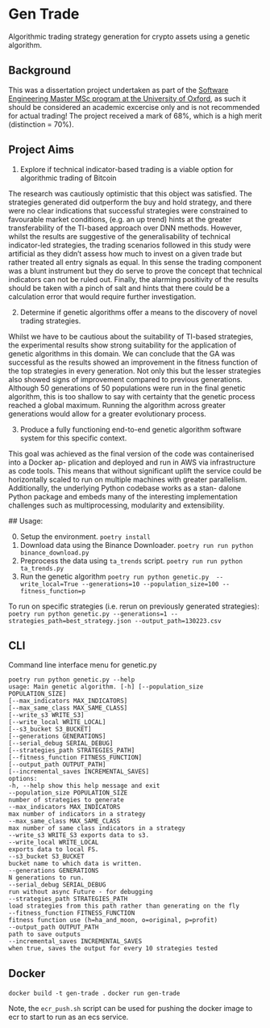 # Gen Trade

Algorithmic trading strategy generation for crypto assets using a genetic algorithm.

## Background

This was a dissertation project undertaken as part of the [Software Engineering Master MSc program at the University of Oxford](https://www.cs.ox.ac.uk/softeng/programme/index.html), as such it should be considered an academic excercise only and is not recommended for actual trading! The project received a mark of 68%, which is a high merit (distinction = 70%).

## Project Aims

1. Explore if technical indicator-based trading is a viable option for algorithmic trading of Bitcoin

The research was cautiously optimistic that this object was satisfied. The strategies generated
did outperform the buy and hold strategy, and there were no clear indications that successful
strategies were constrained to favourable market conditions, (e.g. an up trend) hints at the
greater transferability of the TI-based approach over DNN methods. However, whilst the
results are suggestive of the generalisability of technical indicator-led strategies, the trading
scenarios followed in this study were artificial as they didn’t assess how much to invest on a
given trade but rather treated all entry signals as equal. In this sense the trading component
was a blunt instrument but they do serve to prove the concept that technical indicators can
not be ruled out. Finally, the alarming positivity of the results should be taken with a pinch of
salt and hints that there could be a calculation error that would require further investigation.

2. Determine if genetic algorithms offer a means to the discovery of novel trading strategies.

Whilst we have to be cautious about the suitability of TI-based strategies, the experimental
results show strong suitability for the application of genetic algorithms in this domain. We
can conclude that the GA was successful as the results showed an improvement in the fitness
function of the top strategies in every generation. Not only this but the lesser strategies also
showed signs of improvement compared to previous generations. Although 50 generations of
50 populations were run in the final genetic algorithm, this is too shallow to say with certainty
that the genetic process reached a global maximum. Running the algorithm across greater
generations would allow for a greater evolutionary process.

3. Produce a fully functioning end-to-end genetic algorithm software system for this specific context.

This goal was achieved as the final version of the code was containerised into a Docker ap-
plication and deployed and run in AWS via infrastructure as code tools. This means that
without significant uplift the service could be horizontally scaled to run on multiple machines
with greater parallelism. Additionally, the underlying Python codebase works as a stan-
dalone Python package and embeds many of the interesting implementation challenges such
as multiprocessing, modularity and extensibility.

## Usage:

0. Setup the environment.
`poetry install`
1. Download data using the Binance Downloader.
`poetry run run python binance_download.py`
2. Preprocess the data using `ta_trends` script.
`poetry run run python ta_trends.py`
3. Run the genetic algorithm
`poetry run python genetic.py  --write_local=True --generations=10 --population_size=100 --fitness_function=p`

To run on specific strategies (i.e. rerun on previously generated strategies):
`poetry run python genetic.py --generations=1 --strategies_path=best_strategy.json --output_path=130223.csv`

## CLI

Command line interface menu for
genetic.py

```
poetry run python genetic.py --help
usage: Main genetic algorithm. [-h] [--population_size POPULATION_SIZE]
[--max_indicators MAX_INDICATORS]
[--max_same_class MAX_SAME_CLASS]
[--write_s3 WRITE_S3]
[--write_local WRITE_LOCAL]
[--s3_bucket S3_BUCKET]
[--generations GENERATIONS]
[--serial_debug SERIAL_DEBUG]
[--strategies_path STRATEGIES_PATH]
[--fitness_function FITNESS_FUNCTION]
[--output_path OUTPUT_PATH]
[--incremental_saves INCREMENTAL_SAVES]
options:
-h, --help show this help message and exit
--population_size POPULATION_SIZE
number of strategies to generate
--max_indicators MAX_INDICATORS
max number of indicators in a strategy
--max_same_class MAX_SAME_CLASS
max number of same class indicators in a strategy
--write_s3 WRITE_S3 exports data to s3.
--write_local WRITE_LOCAL
exports data to local FS.
--s3_bucket S3_BUCKET
bucket name to which data is written.
--generations GENERATIONS
N generations to run.
--serial_debug SERIAL_DEBUG
run without async Future - for debugging
--strategies_path STRATEGIES_PATH
load strategies from this path rather than generating on the fly
--fitness_function FITNESS_FUNCTION
fitness function use (h=ha_and_moon, o=original, p=profit)
--output_path OUTPUT_PATH
path to save outputs
--incremental_saves INCREMENTAL_SAVES
when true, saves the output for every 10 strategies tested
```

## Docker

`docker build -t gen-trade .`
`docker run gen-trade`

Note, the `ecr_push.sh` script can be used for pushing the docker image to ecr to start to run as an ecs service.